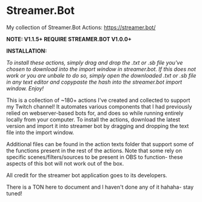# Streamer.Bot
My collection of Streamer.Bot Actions: https://streamer.bot/

**NOTE: V1.1.5+ REQUIRE STREAMER.BOT V1.0.0+**

**INSTALLATION:**

*To install these actions, simply drag and drop the .txt or .sb file you've chosen to download into the import window in streamer.bot. If this does not work or you are unbale to do so, simply open the downloaded .txt or .sb file in any text editor and copypaste the hash into the streamer.bot import window. Enjoy!*

This is a collection of ~180+ actions I've created and collected to support my Twitch channel! It automates various components that I had previously relied on webserver-based bots for, and does so while running entirely locally from your computer. To install the actions, download the latest version and import it into streamer bot by dragging and dropping the text file into the import window. 

Additional files can be found in the action texts folder that support some of the functions present in the rest of the actions. Note that some rely on specific scenes/filters/sources to be present in OBS to function- these aspects of this bot will not work out of the box.

All credit for the streamer bot application goes to its developers.

There is a TON here to document and I haven't done any of it hahaha- stay tuned!
